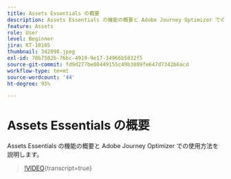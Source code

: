 ```yaml
---
title: Assets Essentials の概要
description: Assets Essentials の機能の概要と Adobe Journey Optimizer での使用方法を説明します。
feature: Assets
role: User
level: Beginner
jira: KT-10165
thumbnail: 342098.jpeg
exl-id: 78b7582b-76bc-4919-9e17-34966b5032f5
source-git-commit: fd9d277be00449155c49b3809fe647d7342b6acd
workflow-type: tm+mt
source-wordcount: '44'
ht-degree: 95%

---
```


# Assets Essentials の概要

Assets Essentials の機能の概要と Adobe Journey Optimizer での使用方法を説明します。

>[!VIDEO](https://video.tv.adobe.com/v/342098?quality=12&learn=on){transcript=true}
